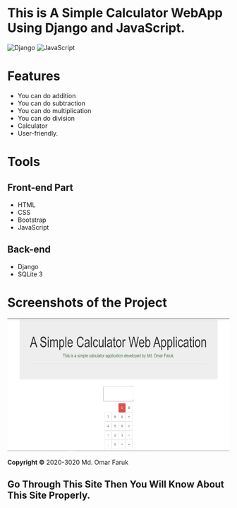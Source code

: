 # This is A Simple Calculator WebApp Using Django and JavaScript.

![Django](https://img.shields.io/badge/-Django-%23092E20?style=flat-square&logo=Django&logoColor=white)  ![JavaScript](https://img.shields.io/badge/-JavaScript-%23F7DF1C?style=flat-square&logo=javascript&logoColor=000000&labelColor=%23F7DF1C&color=%23FFCE5A)

# Features
* You can do addition
* You can do subtraction
* You can do multiplication
* You can do division
* Calculator
* User-friendly.

<!--
**[Live Demo](https://iamomar22.pythonanywhere.com/)**
-->

# Tools
## Front-end Part
* HTML
* CSS
* Bootstrap
* JavaScript
## Back-end
* Django
* SQLite 3


# Screenshots of the Project
<p align="center">
  <img width="660" height="300" src="static/ss/a.png">
</p>

**Copyright ©** 2020-3020 Md. Omar Faruk

## Go Through This Site Then You Will Know About This Site Properly.
